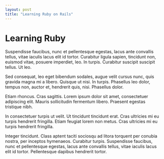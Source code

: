 ```yaml
---
layout: post
title: "Learning Ruby on Rails"
---
```


# Learning Ruby

Suspendisse faucibus, nunc et pellentesque egestas, lacus ante convallis tellus, vitae iaculis lacus elit id tortor. Curabitur ligula sapien, tincidunt non, euismod vitae, posuere imperdiet, leo. In turpis. Curabitur suscipit suscipit tellus. Ut leo.

Sed consequat, leo eget bibendum sodales, augue velit cursus nunc, quis gravida magna mi a libero. Quisque ut nisi. In turpis. Phasellus leo dolor, tempus non, auctor et, hendrerit quis, nisi. Phasellus dolor.

Etiam rhoncus. Cras sagittis. Lorem ipsum dolor sit amet, consectetuer adipiscing elit. Mauris sollicitudin fermentum libero. Praesent egestas tristique nibh.

In consectetuer turpis ut velit. Ut tincidunt tincidunt erat. Cras ultricies mi eu turpis hendrerit fringilla. Etiam feugiat lorem non metus. Cras ultricies mi eu turpis hendrerit fringilla.

Integer tincidunt. Class aptent taciti sociosqu ad litora torquent per conubia nostra, per inceptos hymenaeos. Curabitur turpis. Suspendisse faucibus, nunc et pellentesque egestas, lacus ante convallis tellus, vitae iaculis lacus elit id tortor. Pellentesque dapibus hendrerit tortor.
